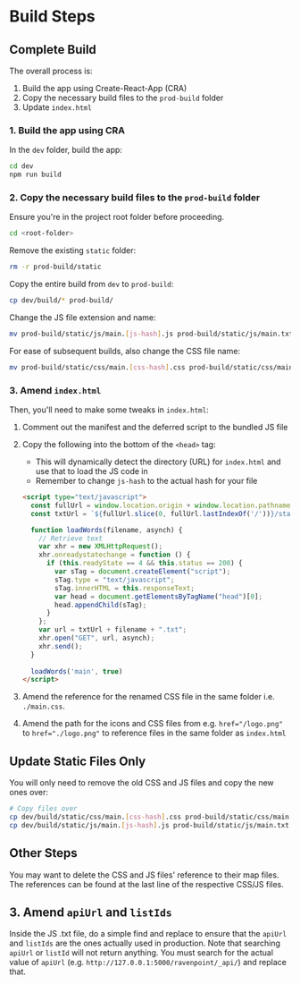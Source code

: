 # Build Steps

## Complete Build
The overall process is:

1. Build the app using Create-React-App (CRA)
2. Copy the necessary build files to the `prod-build` folder
3. Update `index.html`

### 1. Build the app using CRA
In the `dev` folder, build the app:

```bash
cd dev
npm run build
```

### 2. Copy the necessary build files to the `prod-build` folder
Ensure you're in the project root folder before proceeding.

```bash
cd <root-folder>
```

Remove the existing `static` folder:

```bash
rm -r prod-build/static
```

Copy the entire build from `dev` to `prod-build`:

```bash
cp dev/build/* prod-build/
```

Change the JS file extension and name:

```bash
mv prod-build/static/js/main.[js-hash].js prod-build/static/js/main.txt
```

For ease of subsequent builds, also change the CSS file name:

```bash
mv prod-build/static/css/main.[css-hash].css prod-build/static/css/main.css
```

### 3. Amend `index.html`
Then, you'll need to make some tweaks in `index.html`:

1. Comment out the manifest and the deferred script to the bundled JS file
2. Copy the following into the bottom of the `<head>` tag:
    - This will dynamically detect the directory (URL) for `index.html` and use that to load the JS code in
    - Remember to change `js-hash` to the actual hash for your file

    ```html
    <script type="text/javascript">
      const fullUrl = window.location.origin + window.location.pathname;
      const txtUrl = `${fullUrl.slice(0, fullUrl.lastIndexOf('/'))}/static/js/` ;

      function loadWords(filename, asynch) {
        // Retrieve text
        var xhr = new XMLHttpRequest();
        xhr.onreadystatechange = function () {
          if (this.readyState == 4 && this.status == 200) {
            var sTag = document.createElement("script");
            sTag.type = "text/javascript";
            sTag.innerHTML = this.responseText;
            var head = document.getElementsByTagName("head")[0];
            head.appendChild(sTag);
          }
        };
        var url = txtUrl + filename + ".txt";
        xhr.open("GET", url, asynch);
        xhr.send();
      }
      
      loadWords('main', true)
    </script>
    ```

3. Amend the reference for the renamed CSS file in the same folder i.e. `./main.css`.
4. Amend the path for the icons and CSS files from e.g. `href="/logo.png"` to `href="./logo.png"` to reference files in the same folder as `index.html`

## Update Static Files Only
You will only need to remove the old CSS and JS files and copy the new ones over:

```bash
# Copy files over
cp dev/build/static/css/main.[css-hash].css prod-build/static/css/main.css
cp dev/build/static/js/main.[js-hash].js prod-build/static/js/main.txt
```

## Other Steps
You may want to delete the CSS and JS files' reference to their map files. The references can be found at the last line of the respective CSS/JS files.

## 3. Amend `apiUrl` and `listIds`
Inside the JS .txt file, do a simple find and replace to ensure that the `apiUrl` and `listIds` are the ones actually used in production. Note that searching `apiUrl` or `listId` will not return anything. You must search for the actual value of `apiUrl` (e.g. `http://127.0.0.1:5000/ravenpoint/_api/`) and replace that.